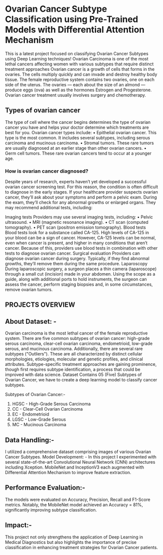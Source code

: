 # Ovarian Cancer Subtype Classification using Pre-Trained Models with Differential Attention Mechanism

This is a latest project focused on classifying Ovarian Cancer Subtypes using Deep Learning techniques! 
Ovarian Carcinoma is one of the most lethal cancers affecting women with various subtypes that require distinct treatment approaches
Ovarian cancer is a growth of cells that forms in the ovaries. The cells multiply quickly and can invade and destroy healthy body tissue.
The female reproductive system contains two ovaries, one on each side of the uterus. The ovaries — each about the size of an almond — produce eggs (ova) as well as the hormones Estrogen and Progesterone.
Ovarian cancer treatment usually involves surgery and chemotherapy.

## Types of ovarian cancer
The type of cell where the cancer begins determines the type of ovarian cancer you have and helps your doctor determine which treatments are best for you. Ovarian cancer types include:
•	Epithelial ovarian cancer. This type is the most common. It includes several subtypes, including serous carcinoma and mucinous carcinoma.
•	Stromal tumors. These rare tumors are usually diagnosed at an earlier stage than other ovarian cancers.
•	Germ cell tumors. These rare ovarian cancers tend to occur at a younger age.

### How is ovarian cancer diagnosed?
Despite years of research, experts haven’t yet developed a successful ovarian cancer screening test. For this reason, the condition is often difficult to diagnose in the early stages.
If your healthcare provider suspects ovarian cancer, they’ll ask about your symptoms and perform a pelvic exam. During the exam, they’ll check for any abnormal growths or enlarged organs.
They may recommend additional tests, including:

Imaging tests
Providers may use several imaging tests, including:
•	Pelvic ultrasound.
•	MRI (magnetic resonance imaging).
•	CT scan (computed tomography).
•	PET scan (positron emission tomography).
Blood tests
Blood tests look for a substance called CA-125. High levels of CA-125 in your blood can be a sign of cancer. However, CA-125 levels can be normal, even when cancer is present, and higher in many conditions that aren’t cancer. Because of this, providers use blood tests in combination with other tests to diagnose ovarian cancer.
Surgical evaluation
Providers can diagnose ovarian cancer during surgery. Typically, if they find abnormal growths, they’ll remove them during the same procedure.
Laparoscopy
During laparoscopic surgery, a surgeon places a thin camera (laparoscope) through a small cut (incision) made in your abdomen. Using the scope as a guide, along with additional ports to hold instruments, the surgeon can assess the cancer, perform staging biopsies and, in some circumstances, remove ovarian tumors.

##                                                                  PROJECTS OVERVIEW

## About Dataset: -
Ovarian carcinoma is the most lethal cancer of the female reproductive system. There are five common subtypes of ovarian cancer: high-grade serous carcinoma, clear-cell ovarian carcinoma, endometrioid, low-grade serous, and mucinous carcinoma. Additionally, there are several rare subtypes ("Outliers"). These are all characterized by distinct cellular morphologies, etiologies, molecular and genetic profiles, and clinical attributes. Subtype-specific treatment approaches are gaining prominence, though first requires subtype identification, a process that could be improved with data science.
Dataset Contains 05 (Five) Subtypes of Ovarian Cancer, we have to create a deep learning model to classify cancer subtypes.

Subtypes of Ovarian Cancer:-
1) HGSC - High-Grade Serous Carcinoma
2) CC - Clear-Cell Ovarian Carcinoma
3) EC - Endometrioid
4) LGSC - Low-Grade Serous
5) MC - Mucinous Carcinoma
   
## Data Handling:- 
I utilized a comprehensive dataset comprising images of various Ovarian Cancer Subtypes.
Model Development: -
In this project I experimented with several state-of-the-art Convolutional Neural Network (CNN) architectures including Xception. MobileNet and InceptionV3 each augmented with Differential Attention Mechanism to improve feature extraction.

## Performance Evaluation:-
The models were evaluated on Accuracy, Precision, Recall and F1-Score metrics. Notably, the MobileNet model achieved an Accuracy = 81%, significantly improving subtype classification.

## Impact:-
This project not only strengthens the application of Deep Learning in Medical Diagnostics but also highlights the importance of precise classification in enhancing treatment strategies for Ovarian Cancer patients.
